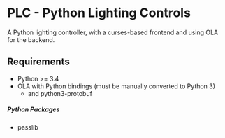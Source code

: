 PLC - Python Lighting Controls
=================================

A Python lighting controller, with a curses-based frontend and using OLA for the backend.

Requirements
---------------------------------

- Python >= 3.4
- OLA with Python bindings (must be manually converted to Python 3)
  + and python3-protobuf

##### Python Packages
  - passlib